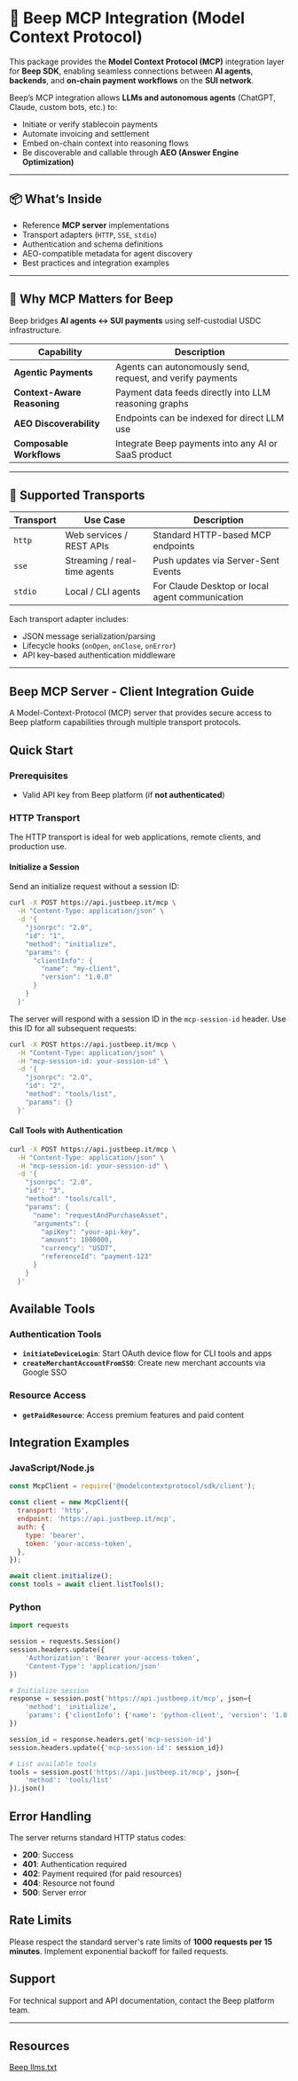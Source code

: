 # 📡 Beep MCP Integration (Model Context Protocol)

This package provides the **Model Context Protocol (MCP)** integration layer for **Beep SDK**, enabling seamless connections between **AI agents**, **backends**, and **on-chain payment workflows** on the **SUI network**.

Beep’s MCP integration allows **LLMs and autonomous agents** (ChatGPT, Claude, custom bots, etc.) to:

- Initiate or verify stablecoin payments
- Automate invoicing and settlement
- Embed on-chain context into reasoning flows
- Be discoverable and callable through **AEO (Answer Engine Optimization)**

---

## 📦 What’s Inside

- Reference **MCP server** implementations  
- Transport adapters (`HTTP`, `SSE`, `stdio`)  
- Authentication and schema definitions  
- AEO-compatible metadata for agent discovery  
- Best practices and integration examples  

---

## 🚀 Why MCP Matters for Beep

Beep bridges **AI agents ↔ SUI payments** using self-custodial USDC infrastructure.

| Capability | Description |
|-------------|--------------|
| **Agentic Payments** | Agents can autonomously send, request, and verify payments |
| **Context-Aware Reasoning** | Payment data feeds directly into LLM reasoning graphs |
| **AEO Discoverability** | Endpoints can be indexed for direct LLM use |
| **Composable Workflows** | Integrate Beep payments into any AI or SaaS product |

---

## 🔄 Supported Transports

| Transport | Use Case | Description |
|-----------|-----------|-------------|
| `http` | Web services / REST APIs | Standard HTTP-based MCP endpoints |
| `sse` | Streaming / real-time agents | Push updates via Server-Sent Events |
| `stdio` | Local / CLI agents | For Claude Desktop or local agent communication |

Each transport adapter includes:

- JSON message serialization/parsing  
- Lifecycle hooks (`onOpen`, `onClose`, `onError`)  
- API key–based authentication middleware  

---


## Beep MCP Server - Client Integration Guide

A Model-Context-Protocol (MCP) server that provides secure access to Beep platform capabilities through multiple transport protocols.

## Quick Start

### Prerequisites

- Valid API key from Beep platform (if **not authenticated**)

### HTTP Transport

The HTTP transport is ideal for web applications, remote clients, and production use.

#### Initialize a Session

Send an initialize request without a session ID:

```bash
curl -X POST https://api.justbeep.it/mcp \
  -H "Content-Type: application/json" \
  -d '{
    "jsonrpc": "2.0",
    "id": "1",
    "method": "initialize",
    "params": {
      "clientInfo": {
        "name": "my-client",
        "version": "1.0.0"
      }
    }
  }'
```

The server will respond with a session ID in the `mcp-session-id` header. Use this ID for all subsequent requests:

```bash
curl -X POST https://api.justbeep.it/mcp \
  -H "Content-Type: application/json" \
  -H "mcp-session-id: your-session-id" \
  -d '{
    "jsonrpc": "2.0",
    "id": "2",
    "method": "tools/list",
    "params": {}
  }'
```

#### Call Tools with Authentication

```bash
curl -X POST https://api.justbeep.it/mcp \
  -H "Content-Type: application/json" \
  -H "mcp-session-id: your-session-id" \
  -d '{
    "jsonrpc": "2.0",
    "id": "3",
    "method": "tools/call",
    "params": {
      "name": "requestAndPurchaseAsset",
      "arguments": {
        "apiKey": "your-api-key",
        "amount": 1000000,
        "currency": "USDT",
        "referenceId": "payment-123"
      }
    }
  }'
```

## Available Tools

### Authentication Tools

- **`initiateDeviceLogin`**: Start OAuth device flow for CLI tools and apps
- **`createMerchantAccountFromSSO`**: Create new merchant accounts via Google SSO

### Resource Access

- **`getPaidResource`**: Access premium features and paid content

## Integration Examples

### JavaScript/Node.js

```javascript
const McpClient = require('@modelcontextprotocol/sdk/client');

const client = new McpClient({
  transport: 'http',
  endpoint: 'https://api.justbeep.it/mcp',
  auth: {
    type: 'bearer',
    token: 'your-access-token',
  },
});

await client.initialize();
const tools = await client.listTools();
```

### Python

```python
import requests

session = requests.Session()
session.headers.update({
    'Authorization': 'Bearer your-access-token',
    'Content-Type': 'application/json'
})

# Initialize session
response = session.post('https://api.justbeep.it/mcp', json={
    'method': 'initialize',
    'params': {'clientInfo': {'name': 'python-client', 'version': '1.0.0'}}
})

session_id = response.headers.get('mcp-session-id')
session.headers.update({'mcp-session-id': session_id})

# List available tools
tools = session.post('https://api.justbeep.it/mcp', json={
    'method': 'tools/list'
}).json()
```

## Error Handling

The server returns standard HTTP status codes:

- **200**: Success
- **401**: Authentication required
- **402**: Payment required (for paid resources)
- **404**: Resource not found
- **500**: Server error

## Rate Limits

Please respect the standard server's rate limits of **1000 requests per 15 minutes**. Implement exponential backoff for failed requests.

## Support

For technical support and API documentation, contact the Beep platform team.

---

## Resources

[Beep llms.txt](https://www.justbeep.it/llms.txt)
